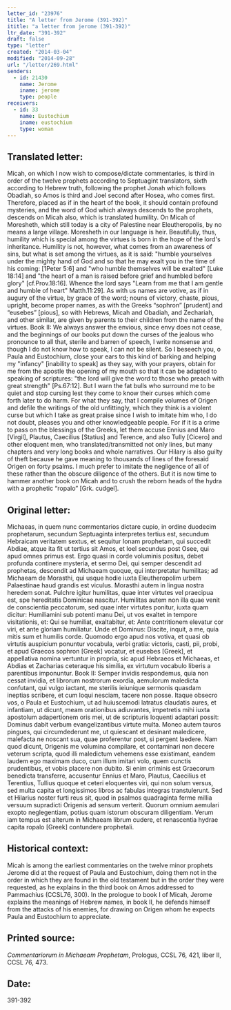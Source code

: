 ```yaml
---
letter_id: "23976"
title: "A letter from Jerome (391-392)"
ititle: "a letter from jerome (391-392)"
ltr_date: "391-392"
draft: false
type: "letter"
created: "2014-03-04"
modified: "2014-09-28"
url: "/letter/269.html"
senders:
  - id: 21430
    name: Jerome
    iname: jerome
    type: people
receivers:
  - id: 33
    name: Eustochium
    iname: eustochium
    type: woman
---
```

<h2> Translated letter:</h2>Micah, on which I now wish to compose/dictate commentaries, is third in order of the twelve prophets according to Septuagint translators, sixth according to Hebrew truth, following the prophet Jonah which follows Obadiah, so Amos is third and Joel second after Hosea, who comes first.  Therefore, placed as if in the heart of the book, it should contain profound mysteries, and the word of God which always descends to the prophets, descends on Micah also, which is translated humility.  On Micah of Moresheth, which still today is a city of Palestine near Eleutheropolis, by no means a large village.  Moresheth in our language is heir.  Beautifully, thus, humility which is special among the virtues is born in the hope of the lord's inheritance.  Humility is not, however, what comes from an awareness of sins, but what is set among the virtues, as it is said:  "humble yourselves under the mighty hand of God and so that he may exalt you in the time of his coming: [1Peter 5:6] and "who humble themselves will be exalted" [Luke 18:14] and "the heart of a man is raised before grief and humbled before glory" [cf.Prov.18:16].  Whence the lord says "Learn from me that I am gentle and humble of heart" Matth.11:29].  As with us names are votive, as if in augury of the virtue, by grace of the word; nouns of victory, chaste, pious, upright, become proper names, as with the Greeks “sophron” [prudent] and “eusebes” [pious], so with Hebrews, Micah and Obadiah, and Zechariah, and other similar, are given by parents to their children from the name of the virtues.
Book II:  We always answer the envious, since envy does not cease, and the beginnings of our books put down the curses of the jealous who pronounce to all that, sterile and barren of speech, I write nonsense and though I do not know how to speak, I can not be silent.  So I beseech you, o Paula and Eustochium, close your ears to this kind of barking and helping my "infancy" [inability to speak] as they say, with your prayers, obtain for me from the apostle the opening of my mouth so that it can be adapted to speaking of scriptures:  "the lord will give the word to those who preach with great strength" [Ps.67:12].  But I warn the fat bulls who surround me to be quiet and stop cursing lest they come to know their curses which come forth later to do harm.
For what they say, that I compile volumes of Origen and defile the writings of the old unfittingly, which they think is a violent curse but which I take as great praise since I wish to imitate him who, I do not doubt, pleases you and other knowledgeable people.  For if it is a crime to pass on the blessings of the Greeks, let them accuse Ennius and Maro [Virgil], Plautus, Caecilius [Statius] and Terence, and also Tully [Cicero] and other eloquent men, who translated/transmitted not only lines, but many chapters and very long books and whole narratives.  Our Hilary is also guilty of theft because he gave meaning to thousands of lines of the foresaid Origen on forty psalms.  I much prefer to imitate the negligence of all of these rather than the obscure diligence of the others.  But it is now time to hammer another book on Micah and to crush the reborn heads of the hydra with a prophetic “ropalo” [Grk. cudgel].
<h2 class="mt-4"> Original letter:</h2>Michaeas, in quem nunc commentarios dictare cupio, in ordine duodecim prophetarum, secundum Septuaginta interpretes tertius est, secundum Hebraicam veritatem sextus, et sequitur Ionam prophetam, qui succedit Abdiae, atque ita fit ut tertius sit Amos, et Ioel secundus post Osee, qui apud omnes primus est.  Ergo quasi in corde voluminis positus, debet profunda continere mysteria, et sermo Dei, qui semper descendit ad prophetas, descendit ad Michaeam quoque, qui interpretatur humilitas; ad Michaeam de Morasthi, qui usque hodie iuxta Eleutheropolim urbem Palaestinae haud grandis est viculus.  Morasthi autem in lingua nostra heredem sonat.  Pulchre igitur humilitas, quae inter virtutes vel praecipua est, spe hereditatis Dominicae nascitur.  Humilitas autem non illa quae venit de conscientia peccatorum, sed quae inter virtutes ponitur, iuxta quam dicitur:  Humiliamini sub potenti manu Dei, ut vos exaltet in tempore visitationis, et:  Qui se humiliat, exaltabitur, et:  Ante contritionem elevatur cor viri, et ante gloriam humiliatur.  Unde et Dominus:  Discite, inquit, a me, quia mitis sum et humilis corde.  Quomodo ergo apud nos votiva, et quasi ob virtutis auspicium ponuntur vocabula, verbi gratia:  victoris, casti, pii, probi, et apud Graecos sophron [Greek] vocatur, et eusebes [Greek], et appellativa nomina vertuntur in propria, sic apud Hebraeos et Michaeas, et Abdias et Zacharias ceteraque his similia, ex virtutum vocabulo liberis a parentibus imponuntur.
Book II:  Semper invidis respondemus, quia non cessat invidia, et librorum nostrorum exordia, aemulorum maledicta confutant, qui vulgo iactant, me sterilis ieiunique sermonis quasdam ineptias scribere, et cum loqui nesciam, tacere non posse.  Itaque obsecro vos, o Paula et Eustochium, ut ad huiuscemodi latratus claudatis aures, et infantiam, ut dicunt, meam orationibus adiuvantes, impetretis mihi iuxta apostolum adapertionem oris mei, ut de scripturis loquenti adaptari possit:  Dominus dabit verbum evangelizantibus virtute multa.  Moneo autem tauros pingues, qui circumdederunt me, ut quiescant et desinant maledicere, malefacta ne noscant sua, quae proferentur post, si pergent laedere.  Nam quod dicunt, Origenis me volumina compilare, et contaminari non decere veterum scripta, quod illi maledictum vehemens esse existimant, eandem laudem ego maximam duco, cum illum imitari volo, quem cunctis prudentibus, et vobis placere non dubito.  Si enim criminis est Graecorum benedicta transferre, accusentur Ennius et Maro, Plautus, Caecilius et Terentius, Tullius quoque et ceteri eloquentes viri, qui non solum versus, sed multa capita et longissimos libros ac fabulas integras transtulerunt.  Sed et Hilarius noster furti reus sit, quod in psalmos quadraginta ferme millia versuum supradicti Origenis ad sensum verterit.  Quorum omnium aemulari exopto neglegentiam, potius quam istorum obscuram diligentiam.  Verum iam tempus est alterum in Michaeam librum cudere, et renascentia hydrae capita ropalo [Greek] contundere prophetali.
<h2 class="mt-4"> Historical context:</h2>Micah is among the earliest commentaries on the twelve minor prophets Jerome did at the request of Paula and Eustochium, doing them not in the order in which they are found in the old testament but in the order they were requested, as he explains in the third book on Amos addressed to Pammachius (CCSL76, 300).  In the prologue to book I of Micah, Jerome explains the meanings of Hebrew names, in book II, he defends himself from the attacks of his enemies, for drawing on Origen whom he expects Paula and Eustochium to appreciate.
<h2 class="mt-4"> Printed source:</h2><p><em>Commentariorum in Michaeam Prophetam</em>, Prologus, CCSL 76, 421, liber II, CCSL 76, 473.</p><h2 class="mt-4"> Date:</h2>391-392
